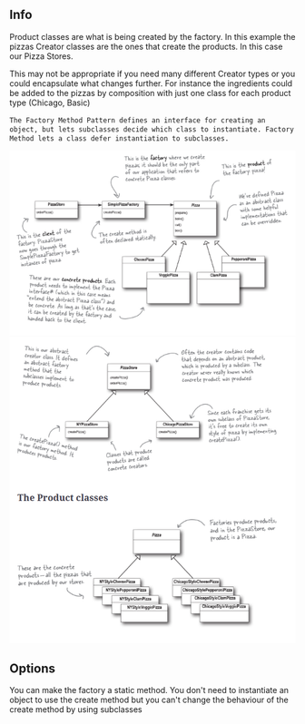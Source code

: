 ## Info
Product classes are what is being created by the factory. In this example the pizzas
Creator classes are the ones that create the products. In this case our Pizza Stores.


This may not be appropriate if you need many different Creator types or you could encapsulate what changes further. For instance the ingredients could be added to the pizzas by composition with just one class for each product type (Chicago, Basic)

```
The Factory Method Pattern defines an interface for creating an object, but lets subclasses decide which class to instantiate. Factory Method lets a class defer instantiation to subclasses.
```

![alt text](../../assets/factory1.png)
![alt text](../../assets/factory2.png)

## Options
You can make the factory a static method. You don't need to instantiate an object to use the create method but you can't change the behaviour of the create method by using subclasses
